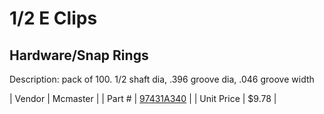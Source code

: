# 1/2 E Clips
## Hardware/Snap Rings
Description: 	pack of 100. 1/2 shaft dia, .396 groove dia, .046 groove width 

| Vendor | Mcmaster | 
| Part # | [97431A340](http://www.mcmaster.com/) | 
| Unit Price | $9.78 | 
